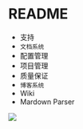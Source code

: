 # README

- 支持
- `文档系统`
- 配置管理
- 项目管理
- 质量保证
- `博客系统`
- Wiki
- Mardown Parser

![](https://luo0412.oss-cn-hangzhou.aliyuncs.com/1688891456595-SCxAHJpHFFwR-image.png)